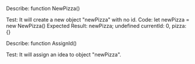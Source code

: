 Describe: function NewPizza()

Test: It will create a new object "newPizza" with no id.
Code: let newPizza = new NewPizza()
Expected Result: newPizza; undefined currentId: 0, pizza: {}

Describe: function AssignId()

Test: It will assign an idea to object "newPizza".
